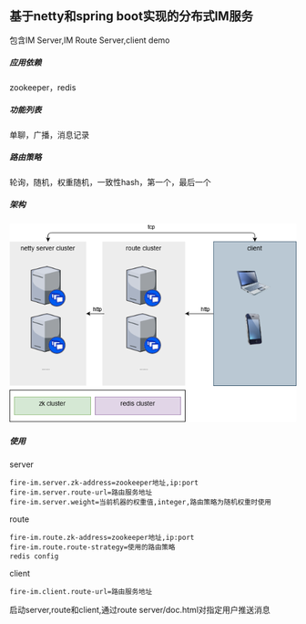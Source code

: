 ## 基于netty和spring boot实现的分布式IM服务

包含IM Server,IM Route Server,client demo

##### 应用依赖

zookeeper，redis

##### 功能列表

单聊，广播，消息记录

##### 路由策略

轮询，随机，权重随机，一致性hash，第一个，最后一个

##### 架构

![image](https://github.com/beifei1/fire-im/blob/main/assets/im.png)

##### 使用

server

```properties
fire-im.server.zk-address=zookeeper地址,ip:port
fire-im.server.route-url=路由服务地址
fire-im.server.weight=当前机器的权重值,integer,路由策略为随机权重时使用
```

route

```properties
fire-im.route.zk-address=zookeeper地址,ip:port
fire-im.route.route-strategy=使用的路由策略
redis config
```

client

```properties
fire-im.client.route-url=路由服务地址
```

启动server,route和client,通过route server/doc.html对指定用户推送消息


